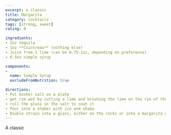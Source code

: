 ```yaml
---
excerpt: a classic
title: Margarita
category: cocktails
tags: [strong, sweet]
rating: 9

ingredients:
- 2oz tequila
- 1oz **Cointreau** (nothing else)
- Juice from 1 lime (can be 0.75-1oz, depending on preference)
- 0.5oz simple syrup

components:
- 
  name: Simple Syrup
  excludeFromNutrition: true

directions:
- Put kosher salt on a plate
- get rim wet by cutting a lime and brushing the lime on the rim of the glass
- roll the glass in the salt to coat it
- Pour into a shaker with ice and shake
- Double strain into a glass, either on the rocks or into a margarita glass, depending on what you're feeling.
---
```


A classic